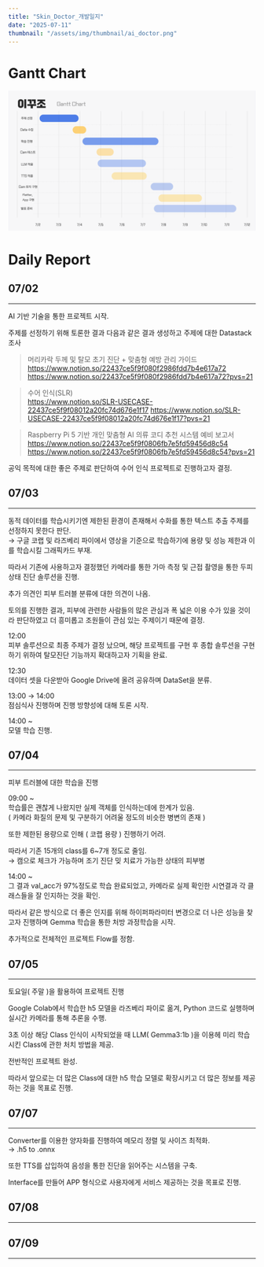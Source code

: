 ```yaml
---
title: "Skin_Doctor_개발일지"
date: "2025-07-11"
thumbnail: "/assets/img/thumbnail/ai_doctor.png"
---
```


# Gantt Chart
![alt text](../../../assets/img/opencv/ganttchart.png)

# Daily Report

## 07/02
---
AI 기반 기술을 통한 프로젝트 시작.

주제를 선정하기 위해 토론한 결과 다음과 같은 결과 생성하고 주제에 대한 Datastack 조사

>머리카락 두께 및 탈모 초기 진단 + 맞춤형 예방 관리 가이드  
https://www.notion.so/22437ce5f9f080f2986fdd7b4e617a72  
https://www.notion.so/22437ce5f9f080f2986fdd7b4e617a72?pvs=21

>수어 인식(SLR)  
https://www.notion.so/SLR-USECASE-22437ce5f9f08012a20fc74d676e1f17
https://www.notion.so/SLR-USECASE-22437ce5f9f08012a20fc74d676e1f17?pvs=21

>Raspberry Pi 5 기반 개인 맞춤형 AI 의류 코디 추천 시스템 예비 보고서  
https://www.notion.so/22437ce5f9f0806fb7e5fd59456d8c54
https://www.notion.so/22437ce5f9f0806fb7e5fd59456d8c54?pvs=21

공익 목적에 대한 좋은 주제로 판단하여 수어 인식 프로젝트로 진행하고자 결정.

## 07/03
---
동적 데이터를 학습시키기엔 제한된 환경이 존재해서 수화를 통한 텍스트 추출 주제를 선정하지 못한다 판단.  
→ 구글 코랩 및 라즈베리 파이에서 영상을 기준으로 학습하기에 용량 및 성능 제한과 이를 학습시킬 그래픽카드 부재.

따라서 기존에 사용하고자 결정했던 카메라를 통한 가마 측정 및 근접 촬영을 통한 두피상태 진단 솔루션을 진행.

추가 의견인 피부 트러블 분류에 대한 의견이 나옴.

토의를 진행한 결과, 피부에 관련한 사람들의 많은 관심과 폭 넓은 이용 수가 있을 것이라 판단하였고 더 흥미롭고 조원들이 관심 있는 주제이기 때문에 결정.

12:00  
피부 솔루션으로 최종 주제가 결정 났으며, 해당 프로젝트를 구현 후 종합 솔루션을 구현하기 위하여 탈모진단 기능까지 확대하고자 기획을 완료.

12:30  
데이터 셋을 다운받아 Google Drive에 올려 공유하며 DataSet을 분류.

13:00 → 14:00  
점심식사 진행하며 진행 방향성에 대해 토론 시작. 

14:00 ~  
모델 학습 진행.

## 07/04
---
피부 트러블에 대한 학습을 진행

09:00 ~  
학습률은 괜찮게 나왔지만 실제 객체를 인식하는데에 한계가 있음.  
( 카메라 화질의 문제 및 구분하기 어려울 정도의 비슷한 병변의 존재 )

또한 제한된 용량으로 인해 ( 코랩 용량 ) 진행하기 어려.

따라서 기존 15개의 class를 6~7개 정도로 줄임.  
→ 캠으로 체크가 가능하며 조기 진단 밎 치료가 가능한 상태의 피부병

14:00 ~  
그 결과 val_acc가 97%정도로 학습 완료되었고, 카메라로 실제 확인한 시연결과 각 클래스들을 잘 인지하는 것을 확인.

따라서 같은 방식으로 더 좋은 인지를 위해 하이퍼파라미터 변경으로 더 나은 성능을 찾고자 진행하며 Gemma 학습을 통한 처방 과정학습을 시작.

추가적으로 전체적인 프로젝트 Flow를 정함.

## 07/05
---
토요일( 주말 )을 활용하여 프로젝트 진행

Google Colab에서 학습한  h5 모델을 라즈베리 파이로 옮겨, Python 코드로 실행하며 실시간 카메라를 통해 추론을 수행.

3초 이상 해당 Class 인식이 시작되었을 때 LLM( Gemma3:1b )을 이용헤 미리 학습시킨 Class에 관한 처치 방법을 제공.

전반적인 프로젝트 완성.

따라서 앞으로는 더 많은 Class에 대한 h5 학습 모델로 확장시키고 더 많은 정보를 제공하는 것을 목표로 진행.

## 07/07
---
Converter를 이용한 양자화를 진행하여 메모리 정렬 및 사이즈 최적화.  
→ .h5 to .onnx

또한 TTS를 삽입하여 음성을 통한 진단을 읽어주는 시스템을 구축.

Interface를 만들어 APP 형식으로 사용자에게 서비스 제공하는 것을 목표로 진행.

## 07/08
---



## 07/09
---